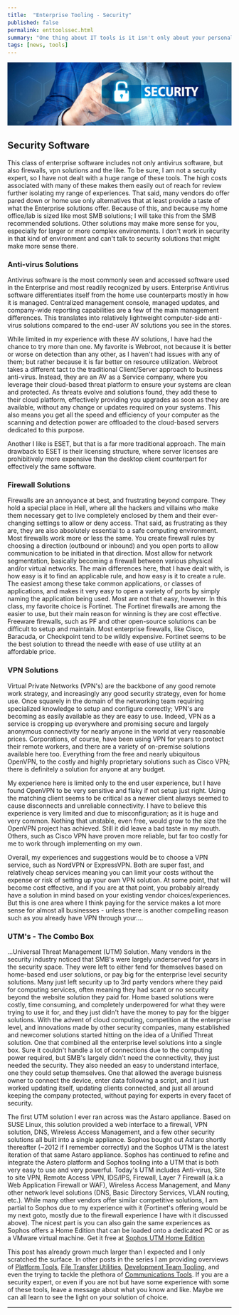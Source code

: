 ```yaml
---
title:  "Enterprise Tooling - Security"
published: false
permalink: enttoolssec.html
summary: "One thing about IT tools is it isn't only about your personal tools.  IT is first, and foremost, about enabling others to do their jobs safely, efficiently, and effectively.  To do that, requires a host of Enterprise Tools to ensure security, data integrity, and a functional environment for the business applications to function in.  This is another tooling post that reviews some of the Enterprise solutions I have used/implemented and why I liked them."
tags: [news, tools]
---
```


![alt text:  Security Banner][SecBanner]

## Security Software ##

This class of enterprise software includes not only antivirus software, but also firewalls, vpn solutions and the like. To be sure, I am not a security expert, so I have not dealt with a huge range of these tools. The high costs associated with many of these makes them easily out of reach for review further isolating my range of experiences. That said, many vendors do offer pared down or home use only alternatives that at least provide a taste of what the Enterprise solutions offer. Because of this, and because my home office/lab is sized like most SMB solutions; I will take this from the SMB recommended solutions.  Other solutions may make more sense for you, especially for larger or more complex environments. I don't work in security in that kind of environment and can't talk to security solutions that might make more sense there.

### Anti-virus Solutions ###

Antivirus software is the most commonly seen and accessed software used in the Enterprise and most readily recognized by users.  Enterprise Antivirus software differentiates itself from the home use counterparts mostly in how it is managed.  Centralized management console, managed updates, and company-wide reporting capabilities are a few of the main management differences. This translates into relatively lightweight computer-side anti-virus solutions compared to the end-user AV solutions you see in the stores.

While limited in my experience with these AV solutions, I have had the chance to try more than one. My favorite is Webroot, not because it is better or worse on detection than any other, as I haven't had issues with any of them; but rather because it is far better on resource utilization.  Webroot takes a different tact to the traditional Client/Server approach to business anti-virus. Instead, they are an AV as a Service company, where you leverage their cloud-based threat platform to ensure your systems are clean and protected. As threats evolve and solutions found, they add these to their cloud platform, effectively providing you upgrades as soon as they are available, without any change or updates required on your systems.  This also means you get all the speed and efficiency of your computer as the scanning and detection power are offloaded to the cloud-based servers dedicated to this purpose.

Another I like is ESET, but that is a far more traditional approach. The main drawback to ESET is their licensing structure, where server licenses are prohibitively more expensive than the desktop client counterpart for effectively the same software.

### Firewall Solutions ###

Firewalls are an annoyance at best, and frustrating beyond compare. They hold a special place in Hell, where all the hackers and villains who make them necessary get to live completely enclosed by them and their ever-changing settings to allow or deny access.  That said, as frustrating as they are, they are also absolutely essential to a safe computing environment.  Most firewalls work more or less the same.  You create firewall rules by choosing a direction (outbound or inbound) and you open ports to allow communication to be initiated in that direction.  Most allow for network segmentation, basically becoming a firewall between various physical and/or virtual networks.  The main differences here, that I have dealt with, is how easy is it to find an applicable rule, and how easy is it to create a rule.  The easiest among these take common applications, or classes of applications, and makes it very easy to open a variety of ports by simply naming the application being used. Most are not that easy, however. In this class, my favorite choice is Fortinet. The Fortinet firewalls are among the easier to use, but their main reason for winning is they are cost effective.  Freeware firewalls, such as PF and other open-source solutions can be difficult to setup and maintain.  Most enterprise firewalls, like Cisco, Baracuda, or Checkpoint tend to be wildly expensive.  Fortinet seems to be the best solution to thread the needle with ease of use utility at an affordable price.

### VPN Solutions ###

Virtual Private Networks (VPN's) are the backbone of any good remote work strategy, and increasingly any good security strategy, even for home use. Once squarely in the domain of the networking team requiring specialized knowledge to setup and configure correctly; VPN's are becoming as easily available as they are easy to use. Indeed, VPN as a service is cropping up everywhere and promising secure and largely anonymous connectivity for nearly anyone in the world at very reasonable prices. Corporations, of course, have been using VPN for years to protect their remote workers, and there are a variety of on-premise solutions available here too.  Everything from the free and nearly ubiquitous OpenVPN, to the costly and highly proprietary solutions such as Cisco VPN; there is definitely a solution for anyone at any budget.  

My experience here is limited only to the end user experience, but I have found OpenVPN to be very sensitive and flaky if not setup just right.  Using the matching client seems to be critical as a newer client always seemed to cause disconnects and unreliable connectivity.  I have to believe this experience is very limited and due to misconfiguration; as it is huge and very common.  Nothing that unstable, even free, would grow to the size the OpenVPN project has achieved.  Still it did leave a bad taste in my mouth.  Others, such as Cisco VPN have proven more reliable, but far too costly for me to work through implementing on my own.

Overall, my experiences and suggestions would be to choose a VPN service, such as NordVPN or ExpressVPN.  Both are super fast, and relatively cheap services meaning you can limit your costs without the expense or risk of setting up your own VPN solution.  At some point, that will become cost effective, and if you are at that point, you probably already have a solution in mind based on your existing vendor choices/experiences.  But this is one area where I think paying for the service makes a lot more sense for almost all businesses - unless there is another compelling reason such as you already have VPN through your....

### UTM's - The Combo Box ###

...Universal Threat Management (UTM) Solution. Many vendors in the security industry noticed that SMB's were largely underserved for years in the security space. They were left to either fend for themselves based on home-based end user solutions, or pay big for the enterprise level security solutions. Many just left security up to 3rd party vendors where they paid for computing services, often meaning they had scant or no security beyond the website solution they paid for. Home based solutions were costly, time consuming, and completely underpowered for what they were trying to use it for, and they just didn't have the money to pay for the bigger solutions.  With the advent of cloud computing, competition at the enterprise level, and innovations made by other security companies, many established and newcomer solutions started hitting on the idea of a Unified Threat solution.  One that combined all the enterprise level solutions into a single box.  Sure it couldn't handle a lot of connections due to the computing power required, but SMB's largely didn't need the connectivity, they just needed the security.  They also needed an easy to understand interface, one they could setup themselves.  One that allowed the average buisness owner to connect the device, enter data following a script, and it just worked updating itself, updating clients connected, and just all around keeping the company protected, without paying for experts in every facet of security.

The first UTM solution I ever ran across was the Astaro appliance. Based on SUSE Linux, this solution provided a web interface to a firewall, VPN solution, DNS, Wireless Access Management, and a few other security solutions all built into a single appliance.  Sophos bought out Astaro shortly thereafter (~2012 if I remember correctly) and the Sophos UTM is the latest iteration of that same Astaro appliance.  Sophos has continued to refine and integrate the Astero platform and Sophos tooling into a UTM that is both very easy to use and very powerful.  Today's UTM includes Anti-virus, Site to site VPN, Remote Access VPN, IDS/IPS, Firewall, Layer 7 Firewall (a.k.a Web Application Firewall or WAF), Wireless Access Management, and Many other network level solutions (DNS, Basic Directory Services, VLAN routing, etc.).  While many other vendors offer similar competitive solutions, I am partial to Sophos due to my experience with it (Fortinet's offering would be my next goto, mostly due to the firewall experience I have with it discussed above).  The nicest part is you can also gain the same experiences as Sophos offers a Home Edition that can be loaded onto a dedicated PC or as a VMware virtual machine. Get it free at [Sophos UTM Home Edition](https://www.sophos.com/en-us/products/free-tools/sophos-utm-home-edition.aspx)

This post has already grown much larger than I expected and I only scratched the surface.  In other posts in the series I am providing overviews of [Platform Tools](./enttoolsplatform.html), [File Transfer Utilities](./enttoolsfiles.html), [Development Team Tooling](./enttoolsdev.html), and even the trying to tackle the plethora of [Communications Tools](./enttoolscom.html).  If you are a security expert, or even if you are not but have some experience with some of these tools, leave a message about what you know and like.  Maybe we can all learn to see the light on your solution of choice.

---
[SecBanner]: images/secbanner.jpg "Security Banner"